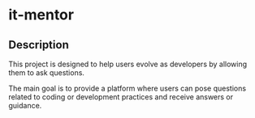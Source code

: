 # it-mentor
## Description

 This project is designed to help users evolve as developers
 by allowing them to ask questions.

 The main goal is to provide a platform where users
 can pose questions related to coding or development practices
 and receive answers or guidance.
